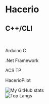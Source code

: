 <h1>Hacerio</h1>
<h2>C++/CLI</h2>
<br>
<p>Arduino C</p>
<p>.Net Framework<p>
<p>ACS TP</p>
<p>HacerioPilot</p>


![My GitHub stats](https://github-readme-stats.vercel.app/api?username=hacer1o&show_icons=true&theme=dark)
<br>
![Top Langs](https://github-readme-stats.vercel.app/api/top-langs/?username=hacer1o&langs_count=8&theme=dark)
